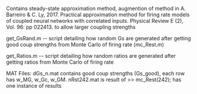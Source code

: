 Contains steady-state approximation method, augmention of method in 
A. Barreiro & C. Ly, 2017. Practical approximation method for firing rate models of coupled neural networks with correlated inputs. 
Physical Review E (2), Vol. 96: pp 022413.
to allow larger coupling strengths

get_GsRand.m -- script detailing how random Gs are generated after getting good coup strengths from Monte Carlo of firing rate (mc_Rest.m) 

get_Ratios.m -- script detailing how random ratios are generated after getting ratios from Monte Carlo of firing rate

MAT Files: dGs_n.mat contains good coup strengths (Gs_good), each row has w_MG, w_Gc, w_GM. 
nRst242.mat is result of >> mc_Rest(242); has one instance of results
